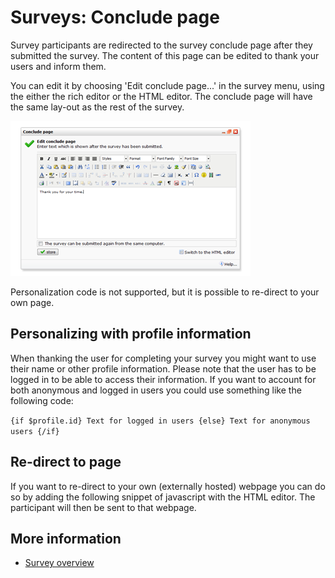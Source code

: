 # Surveys: Conclude page

Survey participants are redirected to the survey conclude page after
they submitted the survey. The content of this page can be edited to 
thank your users and inform them. 

You can edit it by choosing 'Edit conclude page...' in the survey menu, 
using the either the rich editor or the HTML editor. The conclude page 
will have the same lay-out as the rest of the survey. 

![Editing the conclude page](../images/editconcludepage.png)

Personalization code is not supported, but it is possible to re-direct to 
your own page.

## Personalizing with profile information

When thanking the user for completing your survey you might want to use their 
name or other profile information. Please note that the user has to be logged in 
to be able to access their information. If you want to account for both anonymous 
and logged in users you could use something like the following code:

`{if $profile.id} Text for logged in users {else} Text for anonymous users {/if}`

## Re-direct to page

If you want to re-direct to your own (externally hosted) webpage 
you can do so by adding the following snippet of javascript with the HTML
editor. The participant will then be sent to that webpage.

<script type="text/javascript"> document.location = "http://www.mywebsite.nl/thanks"; </script>

## More information

* [Survey overview](./surveys)
